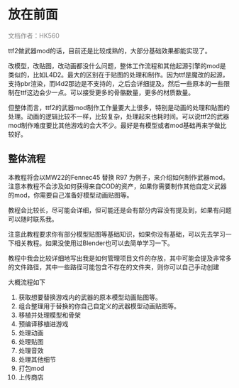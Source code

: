 # 放在前面
<span style="color:rgb(131, 131, 131);">文档作者：HK560</span>

ttf2做武器mod的话，目前还是比较成熟的，大部分基础效果都能实现了。

改模型，改贴图，改动画都没什么问题，整体工作流程和其他起源引擎的mod是类似的，比如L4D2。最大的区别在于贴图的处理和制作。因为ttf是魔改的起源，支持pbr渲染，而l4d2那边是不支持的，之后会详细提及。然后一些原本的一些限制在ttf这边会少一点。可以接受更多的骨骼数量，更多的材质数量。

但整体而言，ttf2的武器mod制作工作量要大上很多，特别是动画的处理和贴图的处理。动画的逻辑比较不一样，比较复杂，处理起来也耗时间。可以说ttf2的武器mod制作难度要比其他游戏的会大不少。最好是有模型或者mod基础再来学做比较好。

## 整体流程

本教程将会以MW22的Fennec45 替换 R97 为例子，来介绍如何制作武器mod。注意本教程不会涉及如何获得来自COD的资产，如果你需要制作其他自定义武器的mod，你需要自己准备好模型动画贴图等。

教程会比较长，尽可能会详细，但可能还是会有部分内容没有提及到，如果有问题可以随时联系我。

注意此教程要求你有部分模型贴图等基础知识，如果你没有基础，可以先去学习一下相关教程。如果没使用过Blender也可以去简单学习一下。

教程中我会比较详细地写出我是如何管理项目文件的存放，其中可能会提及非常多的文件路径，其中一些路径可能包含不存在的文件夹，则你可以自己手动创建

大概流程如下

1. 获取想要替换游戏内的武器的原本模型动画贴图等。
2. 组合整理用于替换的你自己自定义的武器模型动画贴图等。
3. 移植并处理模型和骨架
4. 预编译移植进游戏
5. 处理动画
6. 处理贴图
7. 处理音效
8. 处理其他细节
9. 打包mod
10. 上传商店


